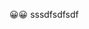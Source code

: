 <html>
<body>
    <p>😀😀 sssdfsdfsdf</p>
   
  <script
   type="text/javascript"
   src="DateWidget.js"
></script>
</body>

</html>
